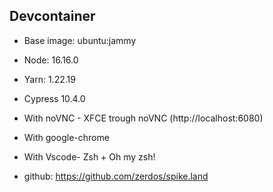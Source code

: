 ## Devcontainer

- Base image: ubuntu:jammy
- Node: 16.16.0
- Yarn: 1.22.19
- Cypress 10.4.0
- With noVNC - XFCE trough noVNC (http://localhost:6080)
- With google-chrome
- With Vscode- Zsh + Oh my zsh!

- github: https://github.com/zerdos/spike.land
